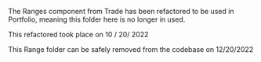 The Ranges component from Trade has been refactored to be used in Portfolio, meaning this folder here is no longer in used.

This refactored took place on 10 / 20/ 2022

This Range folder can be safely removed from the codebase on 12/20/2022